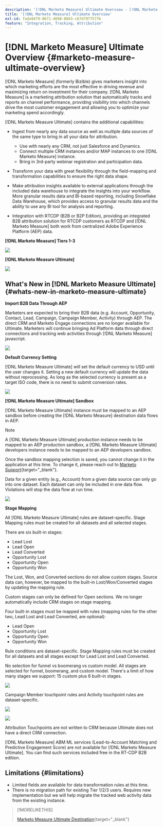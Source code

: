 ```yaml
---
description: '[!DNL Marketo Measure] Ultimate Overview - [!DNL Marketo Measure] - Product Documentation'
title: '[!DNL Marketo Measure] Ultimate Overview'
exl-id: fada9479-0671-4698-8043-c67d7977577b
feature: "Integration, Tracking, Attribution"
---
```

# [!DNL Marketo Measure] Ultimate Overview {#marketo-measure-ultimate-overview}

[!DNL Marketo Measure] (formerly Bizible) gives marketers insight into which marketing efforts are the most effective in driving revenue and maximizing return on investment for their company. [!DNL Marketo Measure] is a marketing attribution solution that automatically tracks and reports on channel performance, providing visibility into which channels drive the most customer engagement and allowing you to optimize your marketing spend accordingly.

[!DNL Marketo Measure Ultimate] contains the additional capabilities:

* Ingest from nearly any data source as well as multiple data sources of the same type to bring in all your data for attribution.
  * Use with nearly any CRM, not just Salesforce and Dynamics.
  * Connect multiple CRM instances and/or MAP instances to one [!DNL Marketo Measure] instance.
  * Bring in 3rd-party webinar registration and participation data.

* Transform your data with great flexibility through the field-mapping and transformation capabilities to ensure the right data shape.

* Make attribution insights available to external applications through the included data warehouse to integrate the insights into your workflow. More granular results data and BI-based reporting, including Snowflake Data Warehouse, which provides access to granular results data and the ability to use any BI tool for analysis and reporting.

* Integration with RTCDP (B2B or B2P Edition), providing an integrated B2B attribution solution for RTCDP customers as RTCDP and [!DNL Marketo Measure] both work from centralized Adobe Experience Platform (AEP) data.

**[!DNL Marketo Measure] Tiers 1-3**

   ![](assets/marketo-measure-ultimate-overview-1.png)

**[!DNL Marketo Measure Ultimate]**

   ![](assets/marketo-measure-ultimate-overview-2.png)

## What's New in [!DNL Marketo Measure Ultimate] {#whats-new-in-marketo-measure-ultimate}

**Import B2B Data Through AEP**

Marketers are expected to bring their B2B data (e.g. Account, Opportunity, Contact, Lead, Campaign, Campaign Member, Activity) through AEP. The direct CRM and Marketo Engage connections are no longer available for Ultimate. Marketers will continue bringing Ad Platform data through direct connections and tracking web activities through [!DNL Marketo Measure] javascript.

   ![](assets/marketo-measure-ultimate-overview-3.png)

**Default Currency Setting**

[!DNL Marketo Measure Ultimate] will set the default currency to USD until the user changes it. Setting a new default currency will update the data without reprocessing. As long as the selected currency is present as a target ISO code, there is no need to submit conversion rates.

   ![](assets/marketo-measure-ultimate-overview-4.png)

**[!DNL Marketo Measure Ultimate] Sandbox**

[!DNL Marketo Measure Ultimate] instance must be mapped to an AEP sandbox before creating the [!DNL Marketo Measure] destination data flows in AEP. 

>[!NOTE]
>
>A [!DNL Marketo Measure Ultimate] production instance needs to be mapped to an AEP production sandbox, a [!DNL Marketo Measure Ultimate] developers instance needs to be mapped to an AEP developers sandbox.

Once the sandbox mapping selection is saved, you cannot change it in the application at this time. To change it, please reach out to [Marketo Support](https://nation.marketo.com/t5/support/ct-p/Support){target="_blank"}.

Data for a given entity (e.g., Account) from a given data source can only go into one dataset. Each dataset can only be included in one data flow. Violations will stop the data flow at run time.

   ![](assets/marketo-measure-ultimate-overview-5.png)

**Stage Mapping**

All [!DNL Marketo Measure Ultimate] rules are dataset-specific. Stage Mapping rules must be created for all datasets and all selected stages.

There are six built-in stages:

* Lead Lost
* Lead Open
* Lead Converted
* Opportunity Lost
* Opportunity Open
* Opportunity Won

The Lost, Won, and Converted sections do not allow custom stages. Source data can, however, be mapped to the built-in Lost/Won/Converted stages by updating the mapping rule.

Custom stages can only be defined for Open sections.
We no longer automatically include CRM stages on stage mapping.

Four built-in stages must be mapped with rules (mapping rules for the other two, Lead Lost and Lead Converted, are optional):

* Lead Open
* Opportunity Lost
* Opportunity Open
* Opportunity Won

Rule conditions are dataset-specific. Stage Mapping rules must be created for all datasets and all stages except for Lead Lost and Lead Converted.

No selection for funnel vs boomerang vs custom model. All stages are selected for funnel, boomerang, and custom model. There's a limit of how many stages we support: 15 custom plus 6 built-in stages.

   ![](assets/marketo-measure-ultimate-overview-6.png)

Campaign Member touchpoint rules and Activity touchpoint rules are dataset-specific.

   ![](assets/marketo-measure-ultimate-overview-7.png)

   ![](assets/marketo-measure-ultimate-overview-8.png)

Attribution Touchpoints are not written to CRM because Ultimate does not have a direct CRM connection.

[!DNL Marketo Measure] ABM ML services (Lead-to-Account Matching and Predictive Engagement Score) are not available for [!DNL Marketo Measure Ultimate]. You can find such services included free in the RT-CDP B2B edition.

## Limitations {#limitations}

* Limited fields are available for data transformation rules at this time.
* There is no migration path for existing Tier 1/2/3 users. Requires new implementation but we will help migrate the tracked web activity data from the existing instance.

>[!MORELIKETHIS]
>
>[Marketo Measure Ultimate Destination](https://experienceleague.adobe.com/docs/experience-platform/destinations/catalog/adobe/marketo-measure-ultimate.html?lang=en){target="_blank"}
